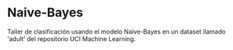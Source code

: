 # Naive-Bayes
Taller de clasificación usando el modelo Naive-Bayes en un dataset llamado 'adult' del repositorio UCI Machine Learning.
